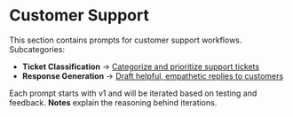 # Customer Support

This section contains prompts for customer support workflows.
Subcategories:
- **Ticket Classification** → [Categorize and prioritize support tickets](./ticket-classification)
- **Response Generation** → [Draft helpful, empathetic replies to customers](./response-generation/prompt-v2.md)

Each prompt starts with v1 and will be iterated based on testing and feedback. **Notes** explain the reasoning behind iterations.
